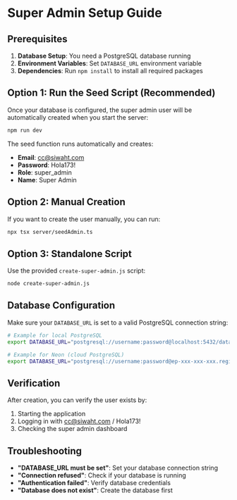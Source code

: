 # Super Admin Setup Guide

## Prerequisites
1. **Database Setup**: You need a PostgreSQL database running
2. **Environment Variables**: Set `DATABASE_URL` environment variable
3. **Dependencies**: Run `npm install` to install all required packages

## Option 1: Run the Seed Script (Recommended)
Once your database is configured, the super admin user will be automatically created when you start the server:

```bash
npm run dev
```

The seed function runs automatically and creates:
- **Email**: cc@siwaht.com
- **Password**: Hola173!
- **Role**: super_admin
- **Name**: Super Admin

## Option 2: Manual Creation
If you want to create the user manually, you can run:

```bash
npx tsx server/seedAdmin.ts
```

## Option 3: Standalone Script
Use the provided `create-super-admin.js` script:

```bash
node create-super-admin.js
```

## Database Configuration
Make sure your `DATABASE_URL` is set to a valid PostgreSQL connection string:

```bash
# Example for local PostgreSQL
export DATABASE_URL="postgresql://username:password@localhost:5432/database_name"

# Example for Neon (cloud PostgreSQL)
export DATABASE_URL="postgresql://username:password@ep-xxx-xxx-xxx.region.aws.neon.tech/database_name"
```

## Verification
After creation, you can verify the user exists by:
1. Starting the application
2. Logging in with cc@siwaht.com / Hola173!
3. Checking the super admin dashboard

## Troubleshooting
- **"DATABASE_URL must be set"**: Set your database connection string
- **"Connection refused"**: Check if your database is running
- **"Authentication failed"**: Verify database credentials
- **"Database does not exist"**: Create the database first
